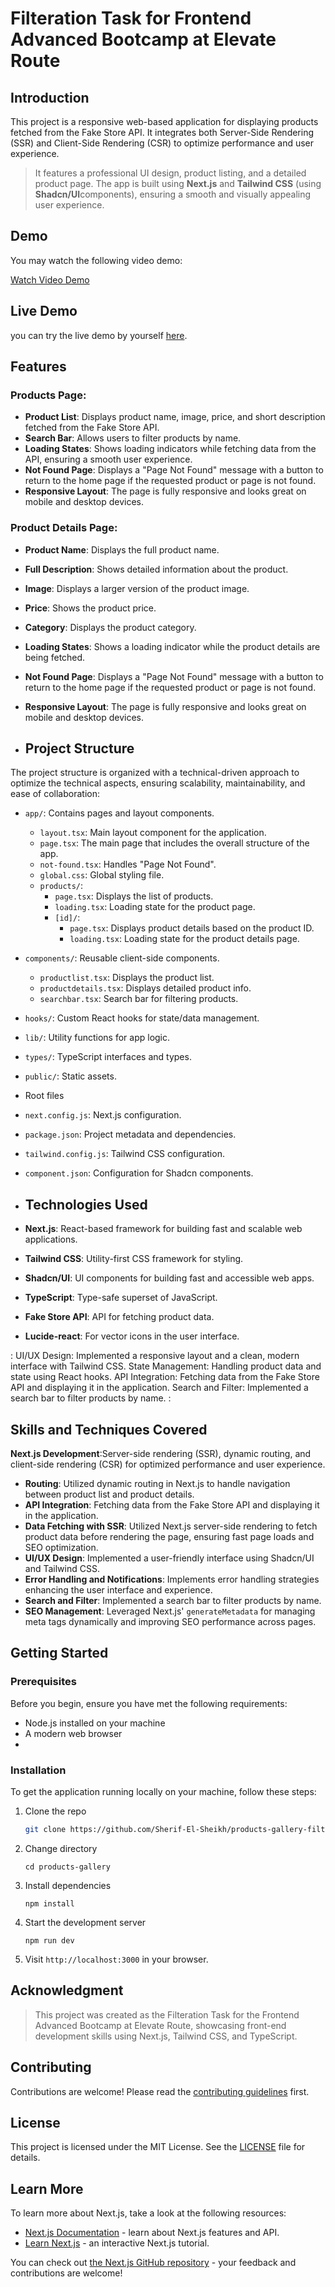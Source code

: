 # Filteration Task for Frontend Advanced Bootcamp at Elevate Route

## Introduction
This project is a responsive web-based application for displaying products fetched from the Fake Store API. It integrates both Server-Side Rendering (SSR) and Client-Side Rendering (CSR) to optimize performance and user experience.
>It features a professional UI design, product listing, and a detailed product page. The app is built using **Next.js** and **Tailwind CSS** (using **Shadcn/UI**components), ensuring a smooth and visually appealing user experience.

## Demo
You may watch the following video demo:

[Watch Video Demo]()


## Live Demo
  you can try the live demo by yourself  [here](https://products-gallery-filteration-task.vercel.app/).


## Features

### Products Page:
- **Product List**: Displays product name, image, price, and short description fetched from the Fake Store API.
- **Search Bar**: Allows users to filter products by name.
- **Loading States**: Shows loading indicators while fetching data from the API, ensuring a smooth user experience.
- **Not Found Page**: Displays a "Page Not Found" message with a button to return to the home page if the requested product or page is not found.
- **Responsive Layout**: The page is fully responsive and looks great on mobile and desktop devices.

### Product Details Page:
- **Product Name**: Displays the full product name.
- **Full Description**: Shows detailed information about the product.
- **Image**: Displays a larger version of the product image.
- **Price**: Shows the product price.
- **Category**: Displays the product category.
- **Loading States**: Shows a loading indicator while the product details are being fetched.
- **Not Found Page**: Displays a "Page Not Found" message with a button to return to the home page if the requested product or page is not found.
- **Responsive Layout**: The page is fully responsive and looks great on mobile and desktop devices.

- ## Project Structure

The project structure is organized with a technical-driven approach to optimize the technical aspects, ensuring scalability, maintainability, and ease of collaboration:

- `app/`: Contains pages and layout components.
  - `layout.tsx`: Main layout component for the application.
  - `page.tsx`: The main page that includes the overall structure of the app.
  - `not-found.tsx`: Handles "Page Not Found".
  - `global.css`: Global styling file.
  - `products/`:
      - `page.tsx`: Displays the list of products.
      - `loading.tsx`: Loading state for the product page.
      - `[id]/`:
        - `page.tsx`: Displays product details based on the product ID.
        - `loading.tsx`: Loading state for the product details page.
          
- `components/`: Reusable client-side components.
    - `productlist.tsx`: Displays the product list.
    - `productdetails.tsx`: Displays detailed product info.
    - `searchbar.tsx`: Search bar for filtering products.
      
- `hooks/`: Custom React hooks for state/data management.
- `lib/`: Utility functions for app logic.
- `types/`: TypeScript interfaces and types.
- `public/`: Static assets.

- Root files
- `next.config.js`: Next.js configuration.
- `package.json`: Project metadata and dependencies.
- `tailwind.config.js`: Tailwind CSS configuration.
- `component.json`: Configuration for Shadcn components.


- ## Technologies Used
- **Next.js**: React-based framework for building fast and scalable web applications.
- **Tailwind CSS**: Utility-first CSS framework for styling.
- **Shadcn/UI**: UI components for building fast and accessible web apps.
- **TypeScript**: Type-safe superset of JavaScript.
- **Fake Store API**: API for fetching product data.
- **Lucide-react**: For vector icons in the user interface.

: 
UI/UX Design: Implemented a responsive layout and a clean, modern interface with Tailwind CSS.
State Management: Handling product data and state using React hooks.
API Integration: Fetching data from the Fake Store API and displaying it in the application.
Search and Filter: Implemented a search bar to filter products by name.
: 

  ## Skills and Techniques Covered
  
  **Next.js Development**:Server-side rendering (SSR), dynamic routing, and client-side rendering (CSR) for optimized performance and user experience.
- **Routing**: Utilized dynamic routing in Next.js to handle navigation between product list and product details.
- **API Integration**: Fetching data from the Fake Store API and displaying it in the application.
- **Data Fetching with SSR**: Utilized Next.js server-side rendering to fetch product data before rendering the page, ensuring fast page loads and SEO optimization.
- **UI/UX Design**: Implemented a user-friendly interface using Shadcn/UI and Tailwind CSS.
- **Error Handling and Notifications**: Implements error handling strategies enhancing the user interface and experience.
- **Search and Filter**: Implemented a search bar to filter products by name.
- **SEO Management**: Leveraged Next.js' `generateMetadata` for managing meta tags dynamically and improving SEO performance across pages.


## Getting Started

### Prerequisites

Before you begin, ensure you have met the following requirements:

- Node.js installed on your machine
- A modern web browser
- 
### Installation

To get the application running locally on your machine, follow these steps:

1. Clone the repo

   ```sh
   git clone https://github.com/Sherif-El-Sheikh/products-gallery-filteration-task
   ```

2. Change directory

   ```shell
   cd products-gallery
   ```

3. Install dependencies

   ```shell
   npm install
   ```

4. Start the development server

   ```shell
   npm run dev
   ```

5. Visit `http://localhost:3000` in your browser.

## Acknowledgment

> This project was created as the Filteration Task for the Frontend Advanced Bootcamp at Elevate Route, showcasing front-end development skills using Next.js, Tailwind CSS, and TypeScript.

## Contributing

Contributions are welcome! Please read the [contributing guidelines](CONTRIBUTING.md) first.

## License

This project is licensed under the MIT License. See the [LICENSE](LICENSE.md) file for details.

## Learn More

To learn more about Next.js, take a look at the following resources:

- [Next.js Documentation](https://nextjs.org/docs) - learn about Next.js features and API.
- [Learn Next.js](https://nextjs.org/learn) - an interactive Next.js tutorial.

You can check out [the Next.js GitHub repository](https://github.com/vercel/next.js) - your feedback and contributions are welcome!


